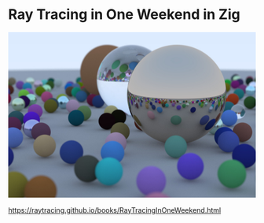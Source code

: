 # Ray Tracing in One Weekend in Zig

![generated image](image.jpg "Generated Image")

https://raytracing.github.io/books/RayTracingInOneWeekend.html


